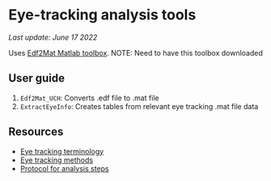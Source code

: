 # Eye-tracking analysis tools
*Last update: June 17 2022*


Uses [Edf2Mat Matlab toolbox](https://github.com/mzhuang666/edf-converter).
NOTE: Need to have this toolbox downloaded

## User guide
1. ```Edf2Mat_UCH```: Converts .edf file to .mat file
2. ```ExtractEyeInfo```: Creates tables from relevant eye tracking .mat file data

## Resources
* [Eye tracking terminology](https://www.sr-research.com/eye-tracking-blog/background/eye-tracking-terminology-eye-movements/#:~:text=The%20term%20saccade%2C%20from%20the,to%20a%20new%20spatial%20location)
* [Eye tracking methods](https://books.google.com/books?hl=en&lr=&id=5rIDPV1EoLUC&oi=fnd&pg=PR12&dq=Holmqvist,+K+%22Eye+tracking:+A+comprehensive+guide+to+methods+and+measures%22&ots=_x3zQYoKnJ&sig=IZgwRSTgkUvdISXqpDedPb0hvfg#v=onepage&q&f=false)
* [Protocol for analysis steps](https://www.ncbi.nlm.nih.gov/pmc/articles/PMC6047815/)
